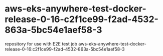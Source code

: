 # aws-eks-anywhere-test-docker-release-0-16-c2f1ce99-f2ad-4532-863a-5bc54e1aef58-3
repository for use with E2E test job aws-eks-anywhere-test-docker-release-0-16:c2f1ce99-f2ad-4532-863a-5bc54e1aef58-3

